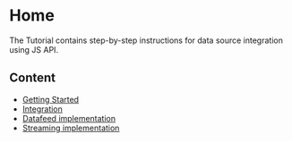 # Home

The Tutorial contains step-by-step instructions for data source integration using JS API.

## Content

* [Getting Started](getting-started.md)
* [Integration](integration.md)
* [Datafeed implementation](datafeed-implementation.md)
* [Streaming implementation](streaming-implementation.md)
